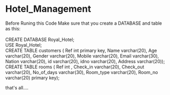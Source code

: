 # Hotel_Management <br>
Before Runing this Code Make sure that you create a DATABASE and table as this:
<br><br>
CREATE DATABASE Royal_Hotel;<br>
USE Royal_Hotel;<br>
CREATE TABLE customers ( Ref int primary key, Name varchar(20), Age varchar(20), Gender varchar(20), Mobile varchar(20), Email varchar(30), Nation varchar(20), id varchar(20), idno varchar(20), Address varchar(20)); <br>
CREATE TABLE rooms ( Ref int , Check_in varchar(20), Check_out varchar(20), No_of_days varchar(30), Room_type varchar(20), Room_no varchar(20) primary key);<br>

that's all....
